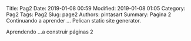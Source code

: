 Title: Pag2
Date: 2019-01-08 00:59
Modified: 2019-01-08 01:05
Category: Pag2
Tags: Pag2
Slug: page2
Authors: pintasart
Summary: Pagina 2
Continuando a aprender ... Pelican static site generator.

Aprendendo ...a construir páginas 2

